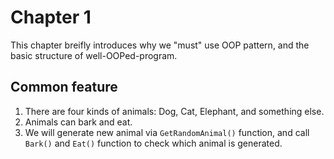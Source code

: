 # Chapter 1

This chapter breifly introduces why we "must" use OOP pattern, and the basic structure of well-OOPed-program.

## Common feature
1. There are four kinds of animals: Dog, Cat, Elephant, and something else.
2. Animals can bark and eat.
3. We will generate new animal via `GetRandomAnimal()` function, and call `Bark()` and `Eat()` function to check which animal is generated.
